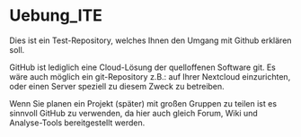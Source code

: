 # Uebung_ITE

Dies ist ein Test-Repository, welches Ihnen den Umgang mit Github erklären soll.

GitHub ist lediglich eine Cloud-Lösung der quelloffenen Software git. Es wäre auch möglich ein git-Repository z.B.: auf Ihrer Nextcloud einzurichten, oder einen Server speziell zu diesem Zweck zu betreiben.

Wenn Sie planen ein Projekt (später) mit großen Gruppen zu teilen ist es sinnvoll GitHub zu verwenden, da hier auch gleich Forum, Wiki und Analyse-Tools bereitgestellt werden.

